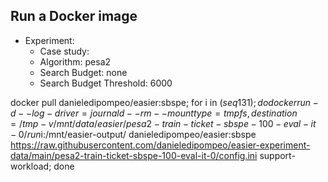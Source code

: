 
## Run a Docker image

 - Experiment: 
   - Case study: 
   - Algorithm: pesa2
   - Search Budget: none
   - Search Budget Threshold: 6000

docker pull danieledipompeo/easier:sbspe; for i in $(seq 1 31); do docker run -d --log-driver=journald --rm --mount type=tmpfs,destination=/tmp -v /mnt/data/easier/pesa2-train-ticket-sbspe-100-eval-it-0/run$i:/mnt/easier-output/ danieledipompeo/easier:sbspe https://raw.githubusercontent.com/danieledipompeo/easier-experiment-data/main/pesa2-train-ticket-sbspe-100-eval-it-0/config.ini support-workload; done

